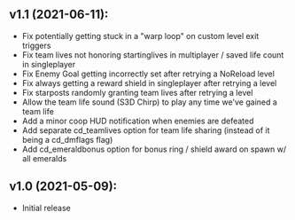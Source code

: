 v1.1 (2021-06-11):
------------------
* Fix potentially getting stuck in a "warp loop" on custom level exit triggers
* Fix team lives not honoring startinglives in multiplayer / saved life count in singleplayer
* Fix Enemy Goal getting incorrectly set after retrying a NoReload level
* Fix always getting a reward shield in singleplayer after retrying a level
* Fix starposts randomly granting team lives after retrying a level
* Allow the team life sound (S3D Chirp) to play any time we've gained a team life
* Add a minor coop HUD notification when enemies are defeated
* Add separate cd_teamlives option for team life sharing (instead of it being a cd_dmflags flag)
* Add cd_emeraldbonus option for bonus ring / shield award on spawn w/ all emeralds

v1.0 (2021-05-09):
------------------
* Initial release
